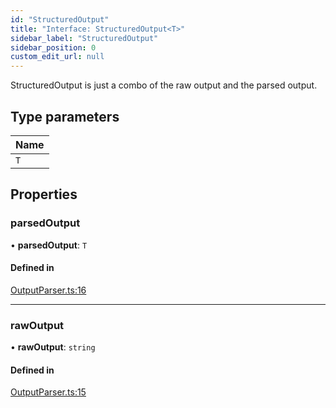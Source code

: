 ```yaml
---
id: "StructuredOutput"
title: "Interface: StructuredOutput<T>"
sidebar_label: "StructuredOutput"
sidebar_position: 0
custom_edit_url: null
---
```


StructuredOutput is just a combo of the raw output and the parsed output.

## Type parameters

| Name |
| :------ |
| `T` |

## Properties

### parsedOutput

• **parsedOutput**: `T`

#### Defined in

[OutputParser.ts:16](https://github.com/run-llama/LlamaIndexTS/blob/68bdaaa/packages/core/src/OutputParser.ts#L16)

___

### rawOutput

• **rawOutput**: `string`

#### Defined in

[OutputParser.ts:15](https://github.com/run-llama/LlamaIndexTS/blob/68bdaaa/packages/core/src/OutputParser.ts#L15)
